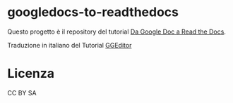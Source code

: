 # googledocs-to-readthedocs

[foto1]: https://github.com/iapyeh/GGeditor/raw/master/static/README_1.png "GGeditor"

Questo progetto è il repository del tutorial [Da Google Doc a Read the Docs](http://googledocs.readthedocs.io/it/latest/).

Traduzione in italiano del Tutorial [GGEditor](http://ggeditor.readthedocs.io)


# Licenza

CC BY SA
